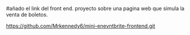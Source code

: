 #añado el link del front end.
proyecto sobre una pagina web que simula la venta de boletos.


https://github.com/Mrkennedy6/mini-enevntbrite-frontend.git

